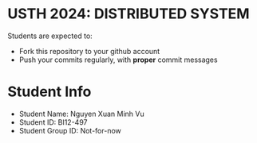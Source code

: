 USTH 2024: DISTRIBUTED SYSTEM
=====================================================

Students are expected to:
* Fork this repository to your github account
* Push your commits regularly, with **proper** commit messages


Student Info
=========================

* Student Name: Nguyen Xuan Minh Vu
* Student ID: BI12-497
* Student Group ID: Not-for-now
